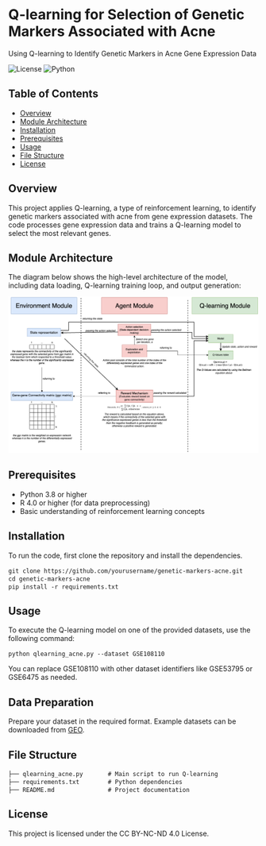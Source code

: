 # Q-learning for Selection of Genetic Markers Associated with Acne
Using Q-learning to Identify Genetic Markers in Acne Gene Expression Data

![License](https://img.shields.io/badge/license-CC%20BY--NC--ND%204.0-blue)
![Python](https://img.shields.io/badge/python-3.8%2B-blue)

## Table of Contents
- [Overview](#overview)
- [Module Architecture](#module-architecture)
- [Installation](#installation)
- [Prerequisites](#prerequisites)
- [Usage](#usage)
- [File Structure](#file-structure)
- [License](#license)

## Overview
This project applies Q-learning, a type of reinforcement learning, to identify genetic markers associated with acne from gene expression datasets. The code processes gene expression data and trains a Q-learning model to select the most relevant genes.

## Module Architecture
The diagram below shows the high-level architecture of the model, including data loading, Q-learning training loop, and output generation:

![Module Architecture](assets/module_architecture.png)

## Prerequisites
- Python 3.8 or higher
- R 4.0 or higher (for data preprocessing)
- Basic understanding of reinforcement learning concepts

## Installation
To run the code, first clone the repository and install the dependencies.
```
git clone https://github.com/yourusername/genetic-markers-acne.git
cd genetic-markers-acne
pip install -r requirements.txt
```

## Usage
To execute the Q-learning model on one of the provided datasets, use the following command:
```
python qlearning_acne.py --dataset GSE108110
```
You can replace GSE108110 with other dataset identifiers like GSE53795 or GSE6475 as needed.

## Data Preparation
Prepare your dataset in the required format. Example datasets can be downloaded from [GEO](https://www.ncbi.nlm.nih.gov/geo/).

## File Structure
```
├── qlearning_acne.py       # Main script to run Q-learning
├── requirements.txt        # Python dependencies
├── README.md               # Project documentation
```

## License
This project is licensed under the CC BY-NC-ND 4.0 License.
